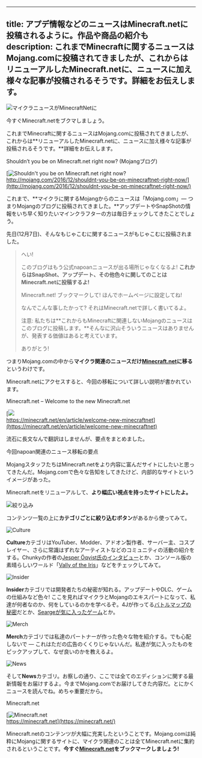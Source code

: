 
---
title: アプデ情報などのニュースはMinecraft.netに投稿されるように。作品や商品の紹介も
description: これまでMinecraftに関するニュースはMojang.comに投稿されてきましたが、これからはリニューアルしたMinecraft.netに、ニュースに加え様々な記事が投稿されるそうです。詳細をお伝えします。
---

![マイクラニュースがMinecraftNetに](https://cdn-ak.f.st-hatena.com/images/fotolife/s/sasigume/20210208/20210208110918.png)

今すぐMinecraft.netをブクマしましょう。

これまでMinecraftに関するニュースはMojang.comに投稿されてきましたが、これからは**リニューアルしたMinecraft.netに、ニュースに加え様々な記事が投稿されるそうです。**詳細をお伝えします。

Shouldn’t you be on Minecraft.net right now? (Mojangブログ)

[![Shouldn't you be on Minecraft.net right now?](https://cdn-ak.f.st-hatena.com/images/fotolife/s/sasigume/20210208/20210208112833.jpg)  
http://mojang.com/2016/12/shouldnt-you-be-on-minecraftnet-right-now/](http://mojang.com/2016/12/shouldnt-you-be-on-minecraftnet-right-now/)

これまで、**マイクラに関するMojangからのニュースは「Mojang.com」― つまりMojangのブログに投稿されてきました。**アップデートやSnapShotの情報をいち早く知りたいマインクラフターの方は毎日チェックしてきたことでしょう。

先日(12月7日)、そんなもじゃこむに関するニュースがもじゃこむに投稿されました。

> へい!
> 
> このブログはもう公式napoanニュースが出る場所じゃなくなるよ! **これからはSnapShot、アップデート、その他色々に関してのことはMinecraft.netに投稿するよ!**
> 
> Minecraft.net! ブックマークして! ほんでホームページに設定してね!
> 
> なんでこんな事したかって? それはMinecraft.netで詳しく書いてるよ。
> 
> 注意: 私たちは**これからもMinecraftに関連しないMojangのニュースはこのブログに投稿します。**そんなに沢山そういうニュースはありませんが、発表する価値はあると考えています。
> 
> ありがとう!

つまりMojang.comの中から**マイクラ関連のニュースだけ[Minecraft.net](https://minecraft.net/)に移る**というわけです。

Minecraft.netにアクセスすると、今回の移転について詳しい説明が書かれています。

Minecraft.net – Welcome to the new Minecraft.net

[![](https://cdn-ak.f.st-hatena.com/images/fotolife/s/sasigume/20210208/20210208112837.jpg)  
https://minecraft.net/en/article/welcome-new-minecraftnet](https://minecraft.net/en/article/welcome-new-minecraftnet)

流石に長文なんで翻訳はしませんが、要点をまとめました。

今回napoan関連のニュース移転の要点

MojangスタッフたちはMinecraft.netをより内容に富んだサイトにしたいと思ってきたんだ。Mojang.comで色々な告知をしてきたけど、内部的なサイトというイメージがあった。

Minecraft.netをリニューアルして、**より幅広い視点を持ったサイトにしたよ。**

![絞り込み](https://cdn-ak.f.st-hatena.com/images/fotolife/s/sasigume/20210208/20210208112840.jpg)

コンテンツ一覧の上に**カテゴリごとに絞り込むボタン**があるから使ってみて。

![Culture](https://cdn-ak.f.st-hatena.com/images/fotolife/s/sasigume/20210208/20210208112843.jpg)

**Culture**カテゴリはYouTuber、Modder、アドオン製作者、サーバー主、コスプレイヤー、さらに常識はずれなアーティストなどのコミュニティの活動の紹介をする。Chunkyの作者の[Jesper Öqvist氏のインタビュー](https://minecraft.net/ja/article/story-chunky)とか、コンソール版の素晴らしいワールド「[Vally of the Iris](https://minecraft.net/ja/article/behold-intricate-giganto-build)」などをチェックしてみて。

![Insider](https://cdn-ak.f.st-hatena.com/images/fotolife/s/sasigume/20210208/20210208112846.jpg)

**Insider**カテゴリでは開発者たちの秘密が知れる。アップデートやDLC、ゲームの仕組みなど色々! ここを見ればマイクラとMojangのエキスパートになって、私達が何者なのか、何をしているのかを学べるぞ。4Jが作ってる[バトルマップの秘密](https://minecraft.net/ja/article/secrets-shrunk)だとか、[Seargeが気に入ったゲーム](https://minecraft.net/ja/article/searges-top-five-games)とか。

![Merch](https://cdn-ak.f.st-hatena.com/images/fotolife/s/sasigume/20210208/20210208112850.jpg)

**Merch**カテゴリでは私達のパートナーが作った色々な物を紹介する。でも心配しないで ― これはただの広告のくくりじゃないんだ。私達が気に入ったものをピックアップして、なぜ良いのかを教えるよ。

![News](https://cdn-ak.f.st-hatena.com/images/fotolife/s/sasigume/20210208/20210208112854.jpg)

そして**News**カテゴリ。お察しの通り、ここでは全てのエディションに関する最新情報をお届けするよ。今までMojang.comでお届けしてきた内容だ。とにかくニュースを読んでね。めちゃ重要だから。

Minecraft.net

[![Minecraft.net](https://cdn-ak.f.st-hatena.com/images/fotolife/s/sasigume/20210208/20210208112858.jpg)  
https://minecraft.net](https://minecraft.net/)

Minecraft.netのコンテンツが大幅に充実したということです。Mojang.comは純粋にMojangに関するサイトに、マイクラ関連のことは全てMinecraft.netに集約されるということです。**今すぐ[Minecraft.net](https://minecraft.net/)をブックマークしましょう!**
